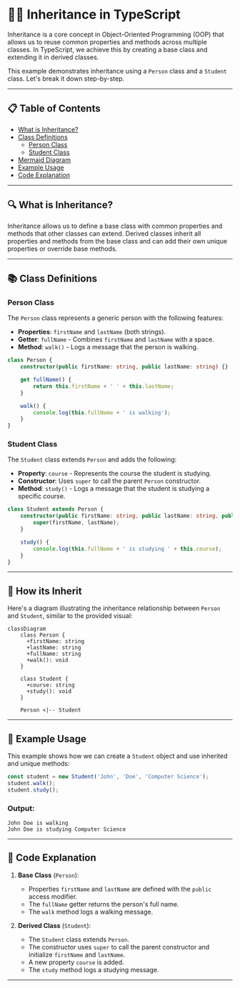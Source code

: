 
# 👨‍🏫 Inheritance in TypeScript

Inheritance is a core concept in Object-Oriented Programming (OOP) that allows us to reuse common properties and methods across multiple classes. In TypeScript, we achieve this by creating a base class and extending it in derived classes.

This example demonstrates inheritance using a `Person` class and a `Student` class. Let's break it down step-by-step. 

---

## 📋 Table of Contents

- [What is Inheritance?](#what-is-inheritance)
- [Class Definitions](#class-definitions)
  - [Person Class](#person-class)
  - [Student Class](#student-class)
- [Mermaid Diagram](#mermaid-diagram)
- [Example Usage](#example-usage)
- [Code Explanation](#code-explanation)

---

## 🔍 What is Inheritance?
Inheritance allows us to define a base class with common properties and methods that other classes can extend. Derived classes inherit all properties and methods from the base class and can add their own unique properties or override base methods.

---

## 📚 Class Definitions

### Person Class
The `Person` class represents a generic person with the following features:

- **Properties**: `firstName` and `lastName` (both strings).
- **Getter**: `fullName` - Combines `firstName` and `lastName` with a space.
- **Method**: `walk()` - Logs a message that the person is walking.

```typescript
class Person {
    constructor(public firstName: string, public lastName: string) {}

    get fullName() {
        return this.firstName + ' ' + this.lastName;
    }

    walk() {
        console.log(this.fullName + ' is walking');
    }
}
```

### Student Class
The `Student` class extends `Person` and adds the following:

- **Property**: `course` - Represents the course the student is studying.
- **Constructor**: Uses `super` to call the parent `Person` constructor.
- **Method**: `study()` - Logs a message that the student is studying a specific course.

```typescript
class Student extends Person {
    constructor(public firstName: string, public lastName: string, public course: string) {
        super(firstName, lastName);
    }

    study() {
        console.log(this.fullName + ' is studying ' + this.course);
    }
}
```

---

## 🎨 How its Inherit
Here's a diagram illustrating the inheritance relationship between `Person` and `Student`, similar to the provided visual:

```mermaid
classDiagram
    class Person {
      +firstName: string
      +lastName: string
      +fullName: string
      +walk(): void
    }

    class Student {
      +course: string
      +study(): void
    }

    Person <|-- Student
```

---

## 📖 Example Usage

This example shows how we can create a `Student` object and use inherited and unique methods:

```typescript
const student = new Student('John', 'Doe', 'Computer Science');
student.walk();
student.study();
```

### Output:
```plaintext
John Doe is walking
John Doe is studying Computer Science
```

---

## 📝 Code Explanation

1. **Base Class** (`Person`):
   - Properties `firstName` and `lastName` are defined with the `public` access modifier.
   - The `fullName` getter returns the person's full name.
   - The `walk` method logs a walking message.

2. **Derived Class** (`Student`):
   - The `Student` class extends `Person`.
   - The constructor uses `super` to call the parent constructor and initialize `firstName` and `lastName`.
   - A new property `course` is added.
   - The `study` method logs a studying message.

---

